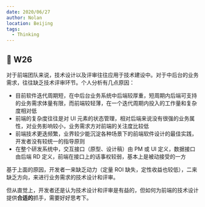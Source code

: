 ```yaml
---
date: 2020/06/27
author: Nolan
location: Beijing
tags:
  - Thinking
---
```


## 🧠 W26

对于前端团队来说，技术设计以及评审往往应用于技术建设中。对于中后台的业务需求，往往缺乏技术评审环节。个人分析有几点原因：

- 目前软件迭代周期短，在中后台业务系统中后端较厚重，短周期内后端可支持的业务需求体量有限，而前端较轻薄，在一个迭代周期内投入的工作量和复杂度相对低
- 前端的复杂度往往是对 UI 元素的状态管理，相对后端来说没有很强的业务属性，对业务影响较小，业务需求方对前端的关注度比较低
- 前端技术更迭频繁，业界较少能沉淀各种场景下的前端软件设计的最佳实践，开发者没有较统一的指导原则
- 在整个研发系统中，交互接口（原型、设计稿）由 PM 或 UI 定义，数据接口由后端 RD 定义，前端在接口上的话事权较弱，基本上是被动接受的一方



基于上面的原因，开发者一来缺乏动力（定量 ROI 缺失，定性收益也较低），二来缺乏方向，来进行业务需求的技术设计和评审。

但从直觉上，开发者还是认为技术设计和评审是有益的，但如何为前端的技术设计提供**合适的**抓手，需要好好思考下。



